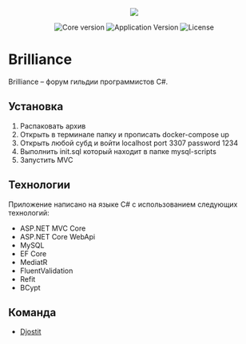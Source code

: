 <p align="center">
      <img src="https://i.ibb.co/P1VJHzx/brilliance-modern.png">
</p>

<p align="center">
   <img src="https://img.shields.io/badge/Core-.NET%207-blueviolet" alt="Core version">
   <img src="https://img.shields.io/badge/Version-v1.0%20(Alpha)-blue" alt="Application Version">
   <img src="https://img.shields.io/badge/License-None-success" alt="License">
</p>

# Brilliance
Brilliance – форум гильдии программистов C#.

## Установка
1. Распаковать архив
2. Открыть в терминале папку и прописать docker-compose up
3. Открыть любой субд и войти localhost port 3307 password 1234
4. Выполнить init.sql который находит в папке mysql-scripts
5. Запустить MVC

## Технологии
Приложение написано на языке C# с использованием следующих технологий:
- ASP.NET MVC Core 
- ASP.NET Core WebApi
- MySQL
- EF Core
- MediatR
- FluentValidation
- Refit
- BCypt



## Команда
- [Djostit](https://github.com/Djostit)
